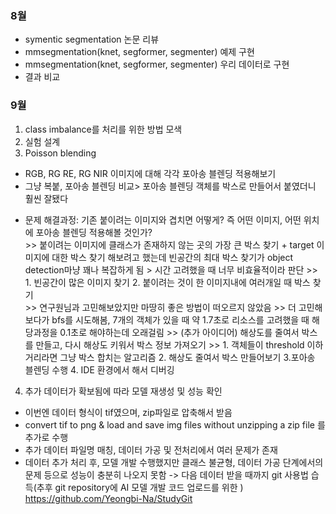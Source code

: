 
### 8월
- symentic segmentation 논문 리뷰
- mmsegmentation(knet, segformer, segmenter) 예제 구현
- mmsegmentation(knet, segformer, segmenter) 우리 데이터로 구현
- 결과 비교

### 9월
1. class imbalance를 처리를 위한 방법 모색
2. 실험 설계
3. Poisson blending
- RGB, RG RE, RG NIR 이미지에 대해 각각 포아송 블렌딩 적용해보기
- 그냥 복붙, 포아송 블렌딩 비교> 포아송 블렌딩 객체를 박스로 만들어서 붙였더니 훨씬 잘됐다</br>
* 문제 해결과정: 기존 붙이려는 이미지와 겹치면 어떻게? 즉 어떤 이미지, 어떤 위치에 포아송 블렌딩 적용해볼 것인가?</br>
            >> 붙이려는 이미지에 클래스가 존재하지 않는 곳의 가장 큰 박스 찾기 + target 이미지에 대한 박스 찾기
            해보려고 했는데 빈공간의 최대 박스 찾기가 object detection마냥 꽤나 복잡하게 됨 > 시간 고려했을 때 너무 비효율적이라 판단
            >> 1. 빈공간이 많은 이미지 찾기  2. 붙이려는 것이 한 이미지내에 여러개일 때 박스 찾기   
            >> 연구원님과 고민해보았지만 마땅히 좋은 방법이 떠오르지 않았음
            >> 더 고민해보다가 bfs를 시도해봄, 7개의 객체가 있을 때 약 1.7초로 리소스를 고려했을 때 해당과정을 0.1초로 해야하는데 오래걸림
            >> (추가 아이디어) 해상도를 줄여서 박스를 만들고, 다시 해상도 키워서 박스 정보 가져오기
            >> 1. 객체들이 threshold 이하 거리라면 그냥 박스 합치는 알고리즘 2. 해상도 줄여서 박스 만들어보기 3.포아송 블렌딩 수행 4. IDE 환경에서 해서 디버깅 
            
4. 추가 데이터가 확보됨에 따라 모델 재생성 및 성능 확인
- 이번엔 데이터 형식이 tif였으며, zip파일로 압축해서 받음
- convert tif to png & load and save img files without unzipping a zip file 를 추가로 수행
- 추가 데이터 파일명 매칭, 데이터 가공 및 전처리에서 여러 문제가 존재</br>
- 데이터 추가 처리 후, 모델 개발 수행했지만 클래스 불균형, 데이터 가공 단계에서의 문제 등으로 성능이 충분히 나오지 못함
-> 다음 데이터 받을 때까지 git 사용법 습득(추후 git repository에 AI 모델 개발 코드 업로드를 위한 )
https://github.com/Yeongbi-Na/StudyGit







